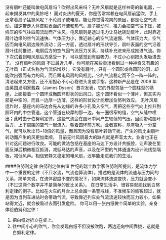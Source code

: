 没有扇叶还能叫做电风扇吗？吹得出风来吗？无叶风扇就是这样神奇的新电器，一起来揭发其中的奥妙吧！
面对炎热的夏天，你是否常常赖在电风扇前猛吹，手上还拿着扇子猛搧风呢？不论扇子或电扇，能让你觉得凉爽的原因，都是让空气流动，加速带走人体皮肤表面的汗液和热气。扇子搧动时，推力会把空气往下压，被挤压的空气往四周流动而产生风。电风扇则是透过电力让马达转动扇叶，此时靠近扇叶边缘的空气流速快、气体压力小，靠近轴心的空气流速慢、气体压力大，空气因而向电风扇边缘外流动；另一方面，透过扇叶的形状导引，扇叶表面的空气沿着扇叶往前推进，电扇后方的空气因气流压力关系，持续补充进来形成推进气流。你下次试着到电风扇后方感受一下，可以感觉到有股吸力，不过小心别把头发吸进去了。
没有扇叶的风扇
不过最近几年，你可能在某些卖场看到过一种神奇又有趣的无叶风（正式名称为气流倍增器），它没有扇叶，只有一个圆形或椭圆形的洞，却能吹出强而有力的风，而且跟电风扇的风相比，它的气流稳定而不会一阵一阵的，清洁起来又方便，还不用担心不小心卷进头发或手指。这种新产品是在 2009 年由英国发明家戴森（James Dyson）首次发表，它的外型包括一个圆柱型的基座，上面接着一个圆环或椭圆环形状的出风口。这个圆环看似一个薄片，但其实内部是中空的，而且一边厚一边薄，这样的形状设计能增加伯努利效应。
无叶风扇运作时，基座内的马达会先从边缘的许多小孔吸入空气，再把这些空气向上推升到圆环内的中空管道，这个管道在较厚的那一边，有一圈很窄的缝，空气从缝中喷出；此时由于伯努利定律，这些气流会在圆环中间产生较低的气压，因而带动圆环后方、上下周围的空气一起流入，朝着圆环前方吹。业者宣称，基座吸入一分空气，就可以吹出15~18倍的风量，而且因为没有扇叶转动干扰，产生的风比由扇叶转动而产生的风更加柔顺。
目前无叶风扇最大的缺点就是声音太大，业者也正在针对这问题进行改良。可能的做法包括在基座的马达下方设计共振腔，让声波在里面反弹后稍微相互抵消，减低马达的声音，以及在环型的气体通道内设计流线型隔板，减低风声。相信安静又稳定的电风扇，迟早能走进我们的生活。
 
####伯努利定律
伯努利定律由18 世纪的瑞士数学家伯努利所提出，是流体力学中一个重要的定律（不只水流，气流也算流体），描述的是流体的流速与压力间的关系，简单来说，在流体密度不变的情况下，如果流体流速变快，压力就会变小（不过这两个数字并不是简单的反比关系）。
在日常生活中，很容易就能找到白努利定律的例子。比如在火车的月台上总会画一条警戒线，不准候车的旅客超过，就是因为当列车进站时会带动气流，导致靠近列车处气流流速较快而压力较小，如果站得太近，就会被吸过去而引发危险。
你可以用一张白纸做个简单的实验，亲身体验伯努利定律：
1. 把白纸对折立在桌上。
2. 往中间小心的吹气，你会发现白纸不但没被吹跑，两边还向中间靠拢，这就是白努利定律。

